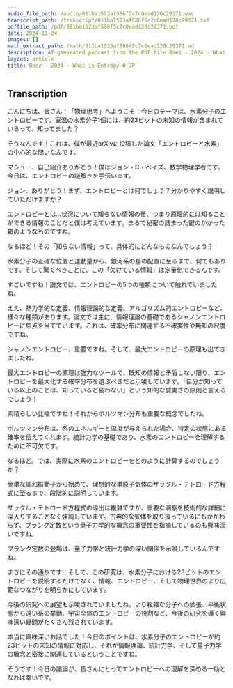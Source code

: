 ```yaml
---
audio_file_path: /audio/811ba1523af586f5c7c0ead120c29371.wav
transcript_path: /transcript/811ba1523af586f5c7c0ead120c29371.txt
pdffile_path: /pdf/811ba1523af586f5c7c0ead120c29371.pdf
date: 2024-11-24
images: []
math_extract_path: /math/811ba1523af586f5c7c0ead120c29371.md
description: AI-generated podcast from the PDF file Baez - 2024 - What is Entropy-0_JP / 811ba1523af586f5c7c0ead120c29371
layout: article
title: Baez - 2024 - What is Entropy-0_JP
---
```


## Transcription
こんにちは、皆さん！「物理思考」へようこそ！今日のテーマは、水素分子のエントロピーです。室温の水素分子1個には、約23ビットの未知の情報が含まれているって、知ってました？

そうなんです！これは、僕が最近arXivに投稿した論文「エントロピーと水素」の中心的な問いなんです。

マシュー、自己紹介ありがとう！僕はジョン・C・ベイズ、数学物理学者です。今日は、エントロピーの謎解きを手伝います。

ジョン、ありがとう！まず、エントロピーとは何でしょう？分かりやすく説明していただけますか？

エントロピーとは…状況について知らない情報の量、つまり原理的には知ることができる情報のことだと僕は考えています。まるで秘密の詰まった鍵のかかった箱のようなものですね。

なるほど！その「知らない情報」って、具体的にどんなものなんでしょう？

水素分子の正確な位置と運動量から、銀河系の星の配置に至るまで、何でもありです。そして驚くべきことに、この「欠けている情報」は定量化できるんです。

すごいですね！論文では、エントロピーの5つの種類について触れていましたね。

ええ、熱力学的な定義、情報理論的な定義、アルゴリズム的エントロピーなど、様々な種類があります。論文では主に、情報理論の基礎であるシャノンエントロピーに焦点を当てています。これは、確率分布に関連する不確実性や無知の尺度ですね。

シャノンエントロピー、重要ですね。そして、最大エントロピーの原理も出てきましたね。

最大エントロピーの原理は強力なツールで、既知の情報と矛盾しない限り、エントロピーを最大化する確率分布を選ぶべきだと示唆しています。「自分が知っている以上のことは、知っていると装わない」という知的な誠実さの原則と言えるでしょう！

素晴らしい比喩ですね！それからボルツマン分布も重要な概念でしたね。

ボルツマン分布は、系のエネルギーと温度が与えられた場合、特定の状態にある確率を伝えてくれます。統計力学の基礎であり、水素のエントロピーを理解するために不可欠です。

なるほど。では、実際に水素のエントロピーをどのように計算するのでしょうか？

簡単な調和振動子から始めて、理想的な単原子気体のザックル・テトロード方程式に至るまで、段階的に説明しています。

ザックル・テトロード方程式の導出は複雑ですが、重要な洞察を技術的な詳細に深入りすることなく強調しています。古典的な気体を取り扱っているにもかかわらず、プランク定数という量子力学的な概念の重要性を指摘しているのも興味深いですね。

プランク定数の登場は、量子力学と統計力学の深い関係を示唆しているんですね。

まさにその通りです！そして、この研究は、水素分子における23ビットのエントロピーを説明するだけでなく、情報、エントロピー、そして物理世界のより広範なつながりを明らかにしています。

今後の研究への展望も示唆されていましたね。より複雑な分子への拡張、平衡状態から遠い系の挙動、宇宙全体のエントロピーの役割など、今後の研究を導く興味深い疑問がたくさん残されています。

本当に興味深いお話でした！今日のポイントは、水素分子のエントロピーが約23ビットの未知の情報に対応し、それが情報理論、統計力学、そして量子力学の概念と密接に関連しているということですね。

そうです！今日の議論が、皆さんにとってエントロピーへの理解を深める一助となれば幸いです。





